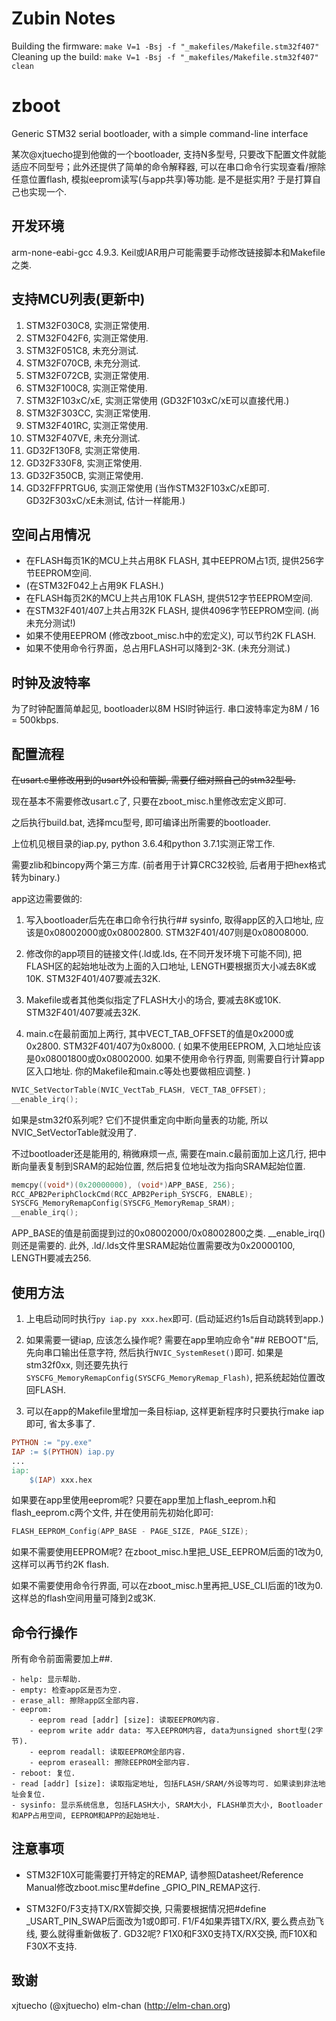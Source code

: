 # Zubin Notes
Building the firmware:
```make V=1 -Bsj -f "_makefiles/Makefile.stm32f407"```
Cleaning up the build:
```make V=1 -Bsj -f "_makefiles/Makefile.stm32f407" clean```
# zboot
Generic STM32 serial bootloader, with a simple command-line interface

某次@xjtuecho提到他做的一个bootloader, 支持N多型号, 只要改下配置文件就能适应不同型号；此外还提供了简单的命令解释器, 可以在串口命令行实现查看/擦除任意位置flash, 模拟eeprom读写(与app共享)等功能. 是不是挺实用? 于是打算自己也实现一个.

## 开发环境

arm-none-eabi-gcc 4.9.3. Keil或IAR用户可能需要手动修改链接脚本和Makefile之类.

## 支持MCU列表(更新中)

1. STM32F030C8, 实测正常使用.
1. STM32F042F6, 实测正常使用.
1. STM32F051C8, 未充分测试.
1. STM32F070CB, 未充分测试.
1. STM32F072CB, 实测正常使用.
1. STM32F100C8, 实测正常使用.
1. STM32F103xC/xE, 实测正常使用 (GD32F103xC/xE可以直接代用.)
1. STM32F303CC, 实测正常使用.
1. STM32F401RC, 实测正常使用.
1. STM32F407VE, 未充分测试.
1. GD32F130F8, 实测正常使用.
1. GD32F330F8, 实测正常使用.
1. GD32F350CB, 实测正常使用.
1. GD32FFPRTGU6, 实测正常使用 (当作STM32F103xC/xE即可. GD32F303xC/xE未测试, 估计一样能用.)

## 空间占用情况

- 在FLASH每页1K的MCU上共占用8K FLASH, 其中EEPROM占1页, 提供256字节EEPROM空间.
- (在STM32F042上占用9K FLASH.)
- 在FLASH每页2K的MCU上共占用10K FLASH, 提供512字节EEPROM空间.
- 在STM32F401/407上共占用32K FLASH, 提供4096字节EEPROM空间. (尚未充分测试!)
- 如果不使用EEPROM (修改zboot_misc.h中的宏定义), 可以节约2K FLASH.
- 如果不使用命令行界面，总占用FLASH可以降到2-3K. (未充分测试.)

## 时钟及波特率

为了时钟配置简单起见, bootloader以8M HSI时钟运行. 串口波特率定为8M / 16 = 500kbps.

## 配置流程

~~在usart.c里修改用到的usart外设和管脚, 需要仔细对照自己的stm32型号.~~

现在基本不需要修改usart.c了, 只要在zboot_misc.h里修改宏定义即可.

之后执行build.bat, 选择mcu型号, 即可编译出所需要的bootloader.

上位机见根目录的iap.py, python 3.6.4和python 3.7.1实测正常工作. 

需要zlib和bincopy两个第三方库. (前者用于计算CRC32校验, 后者用于把hex格式转为binary.)

app这边需要做的:

1. 写入bootloader后先在串口命令行执行## sysinfo, 取得app区的入口地址, 应该是0x08002000或0x08002800. STM32F401/407则是0x08008000. 

1. 修改你的app项目的链接文件(.ld或.lds, 在不同开发环境下可能不同), 把FLASH区的起始地址改为上面的入口地址,  LENGTH要根据页大小减去8K或10K. STM32F401/407要减去32K.

1. Makefile或者其他类似指定了FLASH大小的场合, 要减去8K或10K. STM32F401/407要减去32K.

1. main.c在最前面加上两行, 其中VECT_TAB_OFFSET的值是0x2000或0x2800. STM32F401/407为0x8000.
( 如果不使用EEPROM, 入口地址应该是0x08001800或0x08002000. 如果不使用命令行界面, 则需要自行计算app区入口地址. 你的Makefile和main.c等处也要做相应调整. )

```c
NVIC_SetVectorTable(NVIC_VectTab_FLASH, VECT_TAB_OFFSET);
__enable_irq();
```

如果是stm32f0系列呢? 它们不提供重定向中断向量表的功能, 所以NVIC_SetVectorTable就没用了. 

不过bootloader还是能用的, 稍微麻烦一点, 需要在main.c最前面加上这几行, 把中断向量表复制到SRAM的起始位置,  然后把复位地址改为指向SRAM起始位置.  

```c
memcpy((void*)(0x20000000), (void*)APP_BASE, 256);
RCC_APB2PeriphClockCmd(RCC_APB2Periph_SYSCFG, ENABLE);
SYSCFG_MemoryRemapConfig(SYSCFG_MemoryRemap_SRAM);
__enable_irq(); 
```
   
APP_BASE的值是前面提到过的0x08002000/0x08002800之类. __enable_irq()则还是需要的. 此外, .ld/.lds文件里SRAM起始位置需要改为0x20000100, LENGTH要减去256.

## 使用方法

1. 上电启动同时执行`py iap.py xxx.hex`即可. (启动延迟约1s后自动跳转到app.) 

1. 如果需要一键iap, 应该怎么操作呢? 需要在app里响应命令"## REBOOT"后, 先向串口输出任意字符, 然后执行`NVIC_SystemReset()`即可. 如果是stm32f0xx, 则还要先执行`SYSCFG_MemoryRemapConfig(SYSCFG_MemoryRemap_Flash)`, 把系统起始位置改回FLASH. 

1. 可以在app的Makefile里增加一条目标iap, 这样更新程序时只要执行make iap即可, 省太多事了.

```makefile
PYTHON := "py.exe"
IAP := $(PYTHON) iap.py
...
iap:
    $(IAP) xxx.hex
```

如果要在app里使用eeprom呢? 只要在app里加上flash_eeprom.h和flash_eeprom.c两个文件, 并在使用前先初始化即可:

```c
FLASH_EEPROM_Config(APP_BASE - PAGE_SIZE, PAGE_SIZE);
```

如果不需要使用EEPROM呢? 在zboot_misc.h里把_USE_EEPROM后面的1改为0, 这样可以再节约2K flash.

如果不需要使用命令行界面, 可以在zboot_misc.h里再把_USE_CLI后面的1改为0. 这样总的flash空间用量可降到2或3K.

## 命令行操作

所有命令前面需要加上##.

```
- help: 显示帮助.
- empty: 检查app区是否为空.
- erase_all: 擦除app区全部内容.
- eeprom: 
    - eeprom read [addr] [size]: 读取EEPROM内容.
    - eeprom write addr data: 写入EEPROM内容, data为unsigned short型(2字节).
    - eeprom readall: 读取EEPROM全部内容.
    - eeprom eraseall: 擦除EEPROM全部内容.
- reboot: 复位.
- read [addr] [size]: 读取指定地址, 包括FLASH/SRAM/外设等均可. 如果读到非法地址会复位.
- sysinfo: 显示系统信息, 包括FLASH大小, SRAM大小, FLASH单页大小, Bootloader和APP占用空间, EEPROM和APP的起始地址.
```

## 注意事项

- STM32F10X可能需要打开特定的REMAP, 请参照Datasheet/Reference Manual修改zboot.misc里#define _GPIO_PIN_REMAP这行. 

- STM32F0/F3支持TX/RX管脚交换, 只需要根据情况把#define _USART_PIN_SWAP后面改为1或0即可. F1/F4如果弄错TX/RX, 要么费点劲飞线, 要么就得重新做板了. GD32呢? F1X0和F3X0支持TX/RX交换, 而F10X和F30X不支持.

## 致谢

xjtuecho (@xjtuecho)
elm-chan (http://elm-chan.org)
